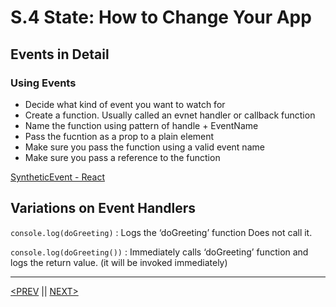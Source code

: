 # S.4 State: How to Change Your App

## Events in Detail

### Using Events

-   Decide what kind of event you want to watch for
-   Create a function. Usually called an evnet handler or callback function
-   Name the function using pattern of handle + EventName
-   Pass the fucntion as a prop to a plain element
-   Make sure you pass the function using a valid event name
-   Make sure you pass a reference to the function

[SyntheticEvent - React](https://reactjs.org/docs/events.html)

## Variations on Event Handlers

`console.log(doGreeting)` : Logs the ‘doGreeting’ function Does not call it.

`console.log(doGreeting())` : Immediately calls ‘doGreeting’ function and logs the return value. (it will be invoked immediately)

---

[<PREV](./230116.md) || [NEXT>](./230118.md)
